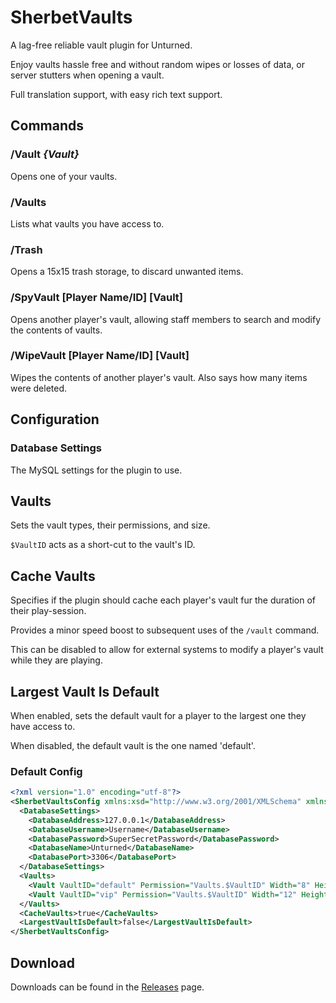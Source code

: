 # SherbetVaults
A lag-free reliable vault plugin for Unturned. 

Enjoy vaults hassle free and without random wipes or losses of data, or server stutters when opening a vault.

Full translation support, with easy rich text support.

## Commands
### /Vault *{Vault}*
Opens one of your vaults.

### /Vaults
Lists what vaults you have access to.

### /Trash
Opens a 15x15 trash storage, to discard unwanted items.

### /SpyVault [Player Name/ID] [Vault]
Opens another player's vault, allowing staff members to search and modify the contents of vaults.

### /WipeVault [Player Name/ID] [Vault]
Wipes the contents of another player's vault. Also says how many items were deleted.

## Configuration

### Database Settings
The MySQL settings for the plugin to use.

## Vaults
Sets the vault types, their permissions, and size.

`$VaultID` acts as a short-cut to the vault's ID.

## Cache Vaults
Specifies if the plugin should cache each player's vault fur the duration of their play-session.

Provides a minor speed boost to subsequent uses of the `/vault` command.

This can be disabled to allow for external systems to modify a player's vault while they are playing.

## Largest Vault Is Default
When enabled, sets the default vault for a player to the largest one they have access to.

When disabled, the default vault is the one named 'default'.


### Default Config
```xml
<?xml version="1.0" encoding="utf-8"?>
<SherbetVaultsConfig xmlns:xsd="http://www.w3.org/2001/XMLSchema" xmlns:xsi="http://www.w3.org/2001/XMLSchema-instance">
  <DatabaseSettings>
    <DatabaseAddress>127.0.0.1</DatabaseAddress>
    <DatabaseUsername>Username</DatabaseUsername>
    <DatabasePassword>SuperSecretPassword</DatabasePassword>
    <DatabaseName>Unturned</DatabaseName>
    <DatabasePort>3306</DatabasePort>
  </DatabaseSettings>
  <Vaults>
    <Vault VaultID="default" Permission="Vaults.$VaultID" Width="8" Height="8" />
    <Vault VaultID="vip" Permission="Vaults.$VaultID" Width="12" Height="12" />
  </Vaults>
  <CacheVaults>true</CacheVaults>
  <LargestVaultIsDefault>false</LargestVaultIsDefault>
</SherbetVaultsConfig>
```

## Download
Downloads can be found in the <a href="https://github.com/ShimmyMySherbet/SherbetVaults/releases/">Releases</a> page.
